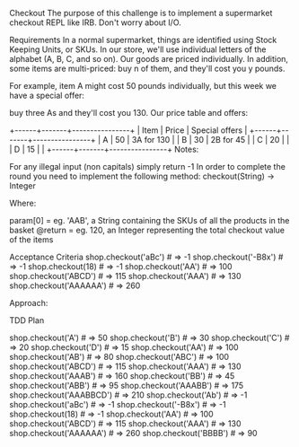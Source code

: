 Checkout
The purpose of this challenge is to implement a supermarket checkout REPL like IRB. Don't worry about I/O.

Requirements
In a normal supermarket, things are identified using Stock Keeping Units, or SKUs. In our store, we'll use individual letters of the alphabet (A, B, C, and so on). Our goods are priced individually. In addition, some items are multi-priced: buy n of them, and they'll cost you y pounds.

For example, item A might cost 50 pounds individually, but this week we have a special offer:

buy three As and they'll cost you 130.
Our price table and offers:

+------+-------+----------------+
| Item | Price | Special offers |
+------+-------+----------------+
| A    | 50    | 3A for 130     |
| B    | 30    | 2B for 45      |
| C    | 20    |                |
| D    | 15    |                |
+------+-------+----------------+
Notes:

For any illegal input (non capitals) simply return -1
In order to complete the round you need to implement the following method: checkout(String) -> Integer

Where:

param[0] = eg. 'AAB', a String containing the SKUs of all the products in the basket
@return = eg. 120, an Integer representing the total checkout value of the items

Acceptance Criteria
shop.checkout('aBc') # => -1
shop.checkout('-B8x') # => -1
shop.checkout(18) # => -1
shop.checkout('AA') # => 100
shop.checkout('ABCD') # => 115
shop.checkout('AAA') # => 130
shop.checkout('AAAAAA') # => 260

Approach:

TDD Plan

shop.checkout('A') # => 50
shop.checkout('B') # => 30
shop.checkout('C') # => 20
shop.checkout('D') # => 15
shop.checkout('AA') # => 100
shop.checkout('AB') # => 80
shop.checkout('ABC') # => 100
shop.checkout('ABCD') # => 115
shop.checkout('AAA') # => 130
shop.checkout('AAAB') # => 160
shop.checkout('BB') # => 45
shop.checkout('ABB') # => 95
shop.checkout('AAABB') # => 175
shop.checkout('AAABBCD') # => 210
shop.checkout('Ab') # => -1
shop.checkout('aBc') # => -1
shop.checkout('-B8x') # => -1
shop.checkout(18) # => -1
shop.checkout('AA') # => 100
shop.checkout('ABCD') # => 115
shop.checkout('AAA') # => 130
shop.checkout('AAAAAA') # => 260
shop.checkout('BBBB') # => 90
